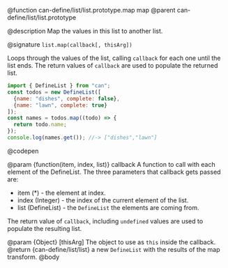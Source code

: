 @function can-define/list/list.prototype.map map
@parent can-define/list/list.prototype

@description Map the values in this list to another list.

@signature `list.map(callback[, thisArg])`

Loops through the values of the list, calling `callback` for each one until the list
ends.  The return values of `callback` are used to populate the returned list.

  ```js
import { DefineList } from "can";
const todos = new DefineList([
    {name: "dishes", complete: false},
    {name: "lawn", complete: true}
]);
const names = todos.map((todo) => {
    return todo.name;
});
console.log(names.get()); //-> ["dishes","lawn"]
  ```
  @codepen

@param {function(item, index, list)} callback A function to call with each element of the DefineList.
The three parameters that callback gets passed are:
   - item (*) - the element at index.
   - index (Integer) - the index of the current element of the list.
   - list (DefineList) - the `DefineList` the elements are coming from.

The return value of `callback`, including `undefined` values are used to populate the resulting list.

@param {Object} [thisArg] The object to use as `this` inside the callback.
@return {can-define/list/list} a new `DefineList` with the results of the map transform.
@body
